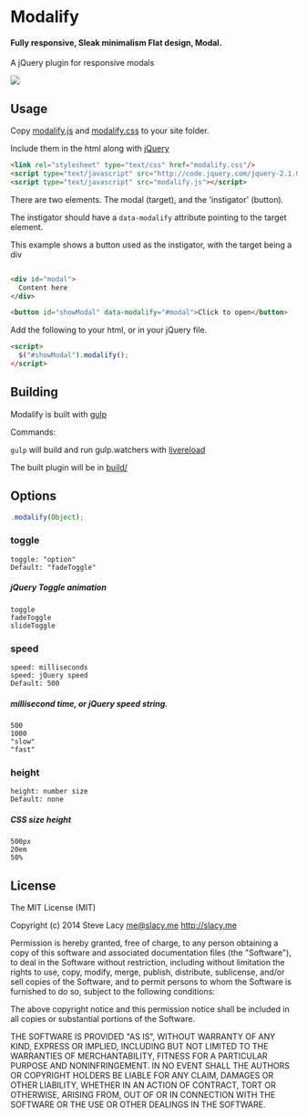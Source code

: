 # Modalify

#### Fully responsive, Sleak minimalism Flat design, Modal.

A jQuery plugin for responsive modals

<img src="https://raw.github.com/stevelacy/modalify/master/screenshot.png">

## Usage

Copy [modalify.js](https://raw.github.com/stevelacy/modalify/master/build/modalify.js) and [modalify.css](https://raw.github.com/stevelacy/modalify/master/build/modalify.css)
to your site folder.

Include them in the html along with [jQuery](http://jquery.com/download/)

```html
<link rel="stylesheet" type="text/css" href="modalify.css"/>
<script type="text/javascript" src="http://code.jquery.com/jquery-2.1.0.min.js"></script>
<script type="text/javascript" src="modalify.js"></script>

```
There are two elements. The modal (target), and the 'instigator' (button).

The instigator should have a `data-modalify` attribute pointing to the target element.

This example shows a button used as the instigator, with the target being a div

```html

<div id="modal">
  Content here
</div>

<button id="showModal" data-modalify="#modal">Click to open</button>

```
Add the following to your html, or in your jQuery file.
```html
<script>
  $("#showModal").modalify();
</script>
```

## Building

Modalify is built with [gulp](https://github.com/gulpjs/gulp)

Commands:

`gulp` will build and run gulp.watchers with [livereload](https://github.com/napcs/node-livereload)

The built plugin will be in [build/](https://github.com/stevelacy/modalify/tree/master/build)


## Options

```js
.modalify(Object);
```

### toggle

```
toggle: "option"
Default: "fadeToggle"
```

##### jQuery Toggle animation
    
    toggle
    fadeToggle
    slideToggle

### speed

```
speed: milliseconds
speed: jQuery speed
Default: 500
```

##### millisecond time, or jQuery speed string.

    500
    1000
    "slow"
    "fast"

### height

```
height: number size
Default: none
```

##### CSS size height
    
    500px
    20em
    50%


## License

The MIT License (MIT)

Copyright (c) 2014 Steve Lacy <me@slacy.me> http://slacy.me

Permission is hereby granted, free of charge, to any person obtaining a copy of
this software and associated documentation files (the "Software"), to deal in
the Software without restriction, including without limitation the rights to
use, copy, modify, merge, publish, distribute, sublicense, and/or sell copies of
the Software, and to permit persons to whom the Software is furnished to do so,
subject to the following conditions:

The above copyright notice and this permission notice shall be included in all
copies or substantial portions of the Software.

THE SOFTWARE IS PROVIDED "AS IS", WITHOUT WARRANTY OF ANY KIND, EXPRESS OR
IMPLIED, INCLUDING BUT NOT LIMITED TO THE WARRANTIES OF MERCHANTABILITY, FITNESS
FOR A PARTICULAR PURPOSE AND NONINFRINGEMENT. IN NO EVENT SHALL THE AUTHORS OR
COPYRIGHT HOLDERS BE LIABLE FOR ANY CLAIM, DAMAGES OR OTHER LIABILITY, WHETHER
IN AN ACTION OF CONTRACT, TORT OR OTHERWISE, ARISING FROM, OUT OF OR IN
CONNECTION WITH THE SOFTWARE OR THE USE OR OTHER DEALINGS IN THE SOFTWARE.